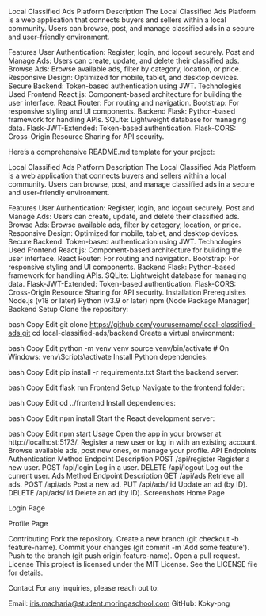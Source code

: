 Local Classified Ads Platform
Description
The Local Classified Ads Platform is a web application that connects buyers and sellers within a local community. Users can browse, post, and manage classified ads in a secure and user-friendly environment.

Features
User Authentication:
Register, login, and logout securely.
Post and Manage Ads:
Users can create, update, and delete their classified ads.
Browse Ads:
Browse available ads, filter by category, location, or price.
Responsive Design:
Optimized for mobile, tablet, and desktop devices.
Secure Backend:
Token-based authentication using JWT.
Technologies Used
Frontend
React.js:
Component-based architecture for building the user interface.
React Router:
For routing and navigation.
Bootstrap:
For responsive styling and UI components.
Backend
Flask:
Python-based framework for handling APIs.
SQLite:
Lightweight database for managing data.
Flask-JWT-Extended:
Token-based authentication.
Flask-CORS:
Cross-Origin Resource Sharing for API security.

Here’s a comprehensive README.md template for your project:

Local Classified Ads Platform
Description
The Local Classified Ads Platform is a web application that connects buyers and sellers within a local community. Users can browse, post, and manage classified ads in a secure and user-friendly environment.

Features
User Authentication:
Register, login, and logout securely.
Post and Manage Ads:
Users can create, update, and delete their classified ads.
Browse Ads:
Browse available ads, filter by category, location, or price.
Responsive Design:
Optimized for mobile, tablet, and desktop devices.
Secure Backend:
Token-based authentication using JWT.
Technologies Used
Frontend
React.js:
Component-based architecture for building the user interface.
React Router:
For routing and navigation.
Bootstrap:
For responsive styling and UI components.
Backend
Flask:
Python-based framework for handling APIs.
SQLite:
Lightweight database for managing data.
Flask-JWT-Extended:
Token-based authentication.
Flask-CORS:
Cross-Origin Resource Sharing for API security.
Installation
Prerequisites
Node.js (v18 or later)
Python (v3.9 or later)
npm (Node Package Manager)
Backend Setup
Clone the repository:

bash
Copy
Edit
git clone https://github.com/yourusername/local-classified-ads.git
cd local-classified-ads/backend
Create a virtual environment:

bash
Copy
Edit
python -m venv venv
source venv/bin/activate  # On Windows: venv\Scripts\activate
Install Python dependencies:

bash
Copy
Edit
pip install -r requirements.txt
Start the backend server:

bash
Copy
Edit
flask run
Frontend Setup
Navigate to the frontend folder:

bash
Copy
Edit
cd ../frontend
Install dependencies:

bash
Copy
Edit
npm install
Start the React development server:

bash
Copy
Edit
npm start
Usage
Open the app in your browser at http://localhost:5173/.
Register a new user or log in with an existing account.
Browse available ads, post new ones, or manage your profile.
API Endpoints
Authentication
Method	Endpoint	Description
POST	/api/register	Register a new user.
POST	/api/login	Log in a user.
DELETE	/api/logout	Log out the current user.
Ads
Method	Endpoint	Description
GET	/api/ads	Retrieve all ads.
POST	/api/ads	Post a new ad.
PUT	/api/ads/:id	Update an ad (by ID).
DELETE	/api/ads/:id	Delete an ad (by ID).
Screenshots
Home Page

Login Page

Profile Page

Contributing
Fork the repository.
Create a new branch (git checkout -b feature-name).
Commit your changes (git commit -m 'Add some feature').
Push to the branch (git push origin feature-name).
Open a pull request.
License
This project is licensed under the MIT License. See the LICENSE file for details.

Contact
For any inquiries, please reach out to:

Email: iris.macharia@student.moringaschool.com
GitHub: Koky-png
